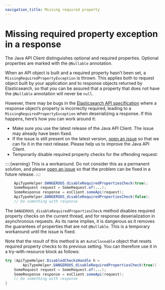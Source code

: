 ```yaml
---
navigation_title: Missing required property
---
```


# Missing required property exception in a response

The Java API Client distinguishes optional and required properties. Optional properties are marked with the `@Nullable` annotation.

When an API object is built and a required property hasn’t been set, a `MissingRequiredPropertyException` is thrown. This applies both to request object built by your application and to response objects returned by Elasticsearch, so that you can be assured that a property that does not have the `@Nullable` annotation will never be `null`.

However, there may be bugs in the [Elasticsearch API specification](https://github.com/elastic/elasticsearch-specification) where a response object’s property is incorrectly required, leading to a `MissingRequiredPropertyException` when deserializing a response. If this happens, here’s how you can work around it:

* Make sure you use the latest release of the Java API Client. The issue may already have been fixed.
* If the issue is still present on the latest version, [open an issue](https://github.com/elastic/elasticsearch-java/issues/new/choose) so that we can fix it in the next release. Please help us to improve the Java API Client.
* Temporarily disable required property checks for the offending request:

::::{warning}
This is a workaround. Do not consider this as a permanent solution, and please [open an issue](https://github.com/elastic/elasticsearch-java/issues/new/choose) so that the problem can be fixed in a future release.
::::


```java
    ApiTypeHelper.DANGEROUS_disableRequiredPropertiesCheck(true);
    SomeRequest request = SomeRequest.of(...);
    SomeResponse response = esClient.someApi(request);
    ApiTypeHelper.DANGEROUS_disableRequiredPropertiesCheck(false);
    // Do something with response
```

The `DANGEROUS_disableRequiredPropertiesCheck` method disables required property checks on the current thread, and for response deserialization in asynchronous requests. As its name implies, it is dangerous as it removes the guarantees of properties that are not `@Nullable`. This is a temporary workaround until the issue is fixed.

Note that the result of this method is an `AutoCloseable` object that resets required property checks to its previous setting. You can therefore use it in a try-with-resource block as follows:

```java
try (ApiTypeHelper.DisabledChecksHandle h =
        ApiTypeHelper.DANGEROUS_disableRequiredPropertiesCheck(true)) {
    SomeRequest request = SomeRequest.of(...);
    SomeResponse response = esClient.someApi(request);
    // Do something with response
}
```
